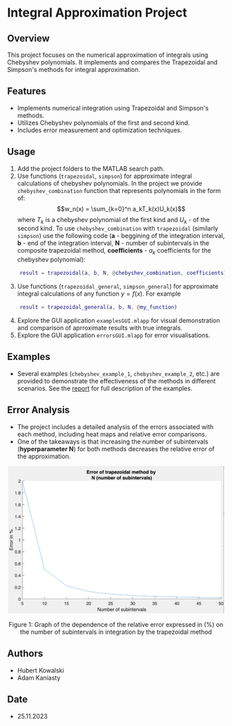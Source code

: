 # Integral Approximation Project

## Overview
This project focuses on the numerical approximation of integrals using Chebyshev polynomials. It implements and compares the Trapezoidal and Simpson's methods for integral approximation.

## Features
- Implements numerical integration using Trapezoidal and Simpson's methods.
- Utilizes Chebyshev polynomials of the first and second kind.
- Includes error measurement and optimization techniques.

## Usage
1. Add the project folders to the MATLAB search path.
2. Use functions (`trapezoidal`, `simpson`) for approximate integral calculations of chebyshev polynomials. In the project we provide `chebyshev_combination` function that represents polynomials in the form of: $$w_n(x) = \sum_{k=0}^n a_kT_k(x)U_k(x)$$ where $T_k$ is a chebyshev polynomial of the first kind and $U_k$ - of the second kind. To use `chebyshev_combination` with `trapezoidal` (similarly `simpson`) use the following code (**a** - beggining of the integration interval, **b** - end of the integration interval, **N** - number of subintervals in the composite trapezoidal method, **coefficients** - $a_k$ coefficients for the chebyshev polynomial):
```matlab
    result = trapezoidal(a, b, N, @chebyshev_combination, coefficients)
```
3. Use functions (`trapezoidal_general`, `simpson_general`) for approximate integral calculations of any function $y = f(x)$. For example
```matlab
    result = trapezoidal_general(a, b, N, @my_function)
```
4. Explore the GUI application `examplesGUI.mlapp` for visual demonstration and comparison of aprroximate results with true integrals.
5. Explore the GUI application `errorsGUI.mlapp` for error visualisations.

## Examples
- Several examples (`chebyshev_example_1`, `chebyshev_example_2`, etc.) are provided to demonstrate the effectiveness of the methods in different scenarios. See the [report](Integral_Approximation_Report_ENG.pdf) for full description of the examples.

## Error Analysis
- The project includes a detailed analysis of the errors associated with each method, including heat maps and relative error comparisons.
- One of the takeaways is that increasing the number of subintervals (**hyperparameter N**) for both methods decreases the relative error of the approximation.

<div align="center">
  <img src="img/trapezoidal_error.png" alt="Error of trapezoidal method" width="500">
  <p>Figure 1: Graph of the dependence of the relative error expressed in (%) on the number of subintervals in integration by the trapezoidal method</p>
</div>

## Authors
- Hubert Kowalski
- Adam Kaniasty

## Date
- 25.11.2023

